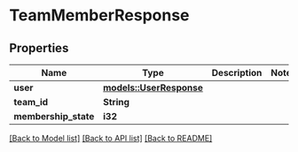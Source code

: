 # TeamMemberResponse

## Properties

Name | Type | Description | Notes
------------ | ------------- | ------------- | -------------
**user** | [**models::UserResponse**](UserResponse.md) |  | 
**team_id** | **String** |  | 
**membership_state** | **i32** |  | 

[[Back to Model list]](../README.md#documentation-for-models) [[Back to API list]](../README.md#documentation-for-api-endpoints) [[Back to README]](../README.md)


